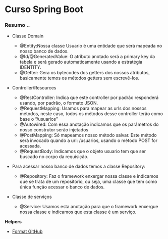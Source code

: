 # Curso Spring Boot


### Resumo ..

- Classe Domain
	- @Entity:Nossa classe Usuario é uma entidade que será mapeada no nosso banco de dados.
	- @Id/@GeneratedValue: O atributo anotado será a primary key da tabela e será gerado automaticamente usando a estratégia IDENTITY.
	- @Getter: Gera os bytecodes dos getters dos nossos atributos, basicamente temos os métodos getters sem escrevê-los.

- Controller/Resources
	- @RestController: Indica que este controller por padrão responderá usando, por padrão, o formato JSON.
	- @RequestMapping: Usamos para mapear as urls dos nossos métodos, neste caso, todos os métodos desse controller terão como base o “/usuarios”
	- @Autowired: Com essa anotação indicamos que os parâmetros do nosso construtor serão injetados
	- @PostMapping: Só mapeamos nosso método salvar. Este método será invocado quando a url: /usuarios, usando o método POST for acessada.
	- @RequestBody: Indicamos que o objeto usuario tem que ser buscado no corpo da requisição.
	

- Para acessar nosso banco de dados temos a classe Repository:
	- @Repository: Faz o framework enxergar nossa classe e indicamos que se trata de um repositório, ou seja, uma classe que tem como única função acessar o banco de dados.


- Classe de serviços
	- @Service: Usamos esta anotação para que o framework enxergue nossa classe e indicamos que esta classe é um serviço.




**Helpers**

- [Format GitHub](https://help.github.com/en/articles/basic-writing-and-formatting-syntax)

	
 

